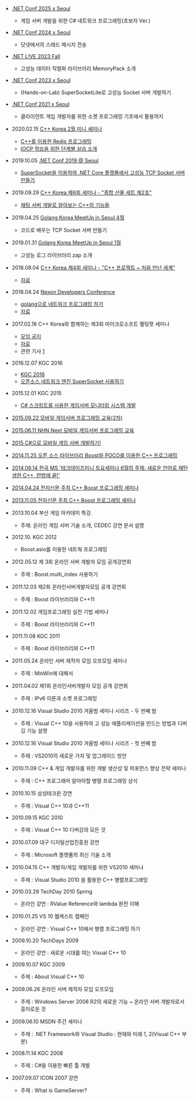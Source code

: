 - [.NET Conf 2025 x Seoul](https://dotnetconf.kr/2025 )
    - 게임 서버 개발을 위한 C# 네트워크 프로그래밍(초보자 Ver.)
- [.NET Conf 2024 x Seoul](https://dotnetconf.kr/2024 )     
    - 닷넷에서의 스레드 메시지 전송
- [.NET L!VE 2023 Fall](https://dotnetconf.kr/live/2023/fall )    
    - 고성능 데이터 직렬화 라이브러리 MemoryPack 소개
- [.NET Conf 2023 x Seoul](https://dotnetconf.kr/2023 ) 
    - (Hands-on-Lab) SuperSocketLite로 고성능 Socket 서버 개발하기
- [.NET Conf 2021 x Seoul](https://dotnetconf.kr/2021 )
    - 클라이언트 게임 개발자를 위한 소켓 프로그래밍 기초에서 활용까지  
- 2020.02.15 [C++ Korea 2월 미니 세미나](https://festa.io/events/892 )
    - [C++를 이용한 Redis 프로그래밍](http://bit.ly/39AlMT7 )
    - [IOCP 학습을 위한 단계별 실습 소개](http://bit.ly/39CmAHk )
- 2019.10.05 [.NET Conf 2019 @ Seoul](https://festa.io/events/492 )
    - [SuperSocket을 이용하여 .NET Core 플랫폼에서 고성능 TCP Socket 서버 만들기](https://github.com/jacking75/SuperSocketLite )
- 2019.09.29 [C++ Korea 제6회 세미나 - "종합 선물 세트 제2호"](https://festa.io/events/528 )
    - [채팅 서버 개발로 알아보는 C++의 기능들](http://bit.ly/2nyTd5S )
- 2019.04.25 [Golang Korea MeetUp in Seoul 4월](https://www.meetup.com/ko-KR/Seoul-Go-Meetup/events/260475211/)
    - 코드로 배우는 TCP Socket 서버 만들기
- 2019.01.31 [Golang Korea MeetUp in Seoul 1월](https://www.meetup.com/ko-KR/Seoul-Go-Meetup/events/258121678/)
    - 고성능 로그 라이브러리 zap 소개
- 2018.08.04 [C++ Korea 제4회 세미나 - "C++ 프로젝트 ~ 처음 만난 세계"](https://festa.io/events/58)
    - [자료](https://github.com/jacking75/conf_cpp_korea_2018-08)
- 2018.04.24 [Nexon Developers Conference](https://ndc.nexon.com/main)
    - [golang으로 네트워크 프로그래밍 하기](http://ndcreplay.nexon.com/NDC2018/sessions/NDC2018_0023.html#c=NDC2018&t%5B%5D=%ED%94%84%EB%A1%9C%EA%B7%B8%EB%9E%98%EB%B0%8D&p=4)
    - [자료](https://github.com/jacking75/conf_ndc_2018)
- 2017.02.18  C++ Korea와 함께하는 제3회 마이크로소프트 멜팅팟 세미나  
    - [모임 공지](http://onoffmix.com/event/90075)
	- [자료](https://github.com/CppKorea/CppKoreaSeminar3rd)
	- 관련 기사 [1](https://youthpress.net/xe/kypnews_article_culture/161690)
- 2016.12.07  KGC 2016
	- [KGC 2016](http://onoffmix.com/event/85232)
    - [오픈소스 네트워크 엔진 SuperSocket 사용하기](https://github.com/jacking75/kgc2016_SuperSocket)
- 2015.12.01  KGC 2015
    - [C# 스크립트를 사용한 게임서버 모니터링 시스템 개발](https://www.facebook.com/kgda.or.kr/posts/1525824277733687)
- [2015.09.22 모바일 게임서버 프로그래밍 교육(2차)](http://onoffmix.com/event/53097)

- [2015.06.11 NHN Next 모바일 게임서버 프로그래밍 교육](http://onoffmix.com/event/46988)
 
- [2015 C#으로 모바일 게임 서버 개발하기!](http://medici-edu.co.kr/course/sub1_view.php?qr=&lst_code2=003&ptype=view&page=1&s_idx=30)

- [2014.11.25 오픈 소스 라이브러리 Boost와 POCO를 이용한 C++ 프로그래밍](http://edu.etnews.com/Menu/View/?IDX=247&MIDX=1&CIDX=7)

- [2014.06.14 한국 MS '테크데이즈미니 토요세미나 6월의 주제: 새로운 언어로 재탄생한 C++, 한방에 끝!'](http://www.microsoft.com/ko-kr/events/techdaysminisat/default.aspx)

- [2014.04.24 전자신문 주최 C++ Boost 프로그래밍 세미나](http://edu.etnews.com/Menu/View/?IDX=152&MIDX=1&CIDX=7)

- [2013.11.05 전자신문 주최 C++ Boost 프로그래밍 세미나](http://edu.etnews.com/Menu/View/?IDX=109&MIDX=1&CIDX=3)
- 2013.10.04 부산 게임 아카데미 특강. 
    - 주제: 온라인 게임 서버 기술 소개, CEDEC 강연 문서 설명
- 2012.10. KGC 2012 
    - Boost.asio를 이용한 네트웍 프로그래밍
- 2012.05.12 제 3회 온라인 서버 개발자 모임 공개강연회
    - 주제 :  Boost.multi_index 사용하기
- 2011.12.03 제2회 온라인서버개발자모임 공개 강연회
    - 주제 : Boost 라이브러리와 C++11
- 2011.12.02 게임프로그래밍 실전 기법 세미나
    - 주제 : Boost 라이브러리와 C++11
- 2011.11.08 KGC 2011
    - 주제 : Boost 라이브러리와 C++11
- 2011.05.24 온라인 서버 제작자 모임 오프모임 세미나
    - 주제 : MinWin에 대해서
- 2011.04.02 제1회 온라인서버개발자 모임 공개 강연회
    - 주제 : IPv6 이론과 소켓 프로그래밍
- 2010.12.16 Visual Studio 2010 겨울밤 세미나 시리즈 - 두 번째 밤
    - 주제 : Visual C++ 10을 사용하여 고 성능 애플리케이션을 만드는 방법과 디버깅 기능 설명
- 2010.12.16 Visual Studio 2010 겨울밤 세미나 시리즈 - 첫 번째 밤
    - 주제 : VS2010의 새로운 가치 및 업그레이드 방안
- 2010.11.09 C++ & 게임 개발자를 위한 개발 생산성 및 퍼포먼스 향상 전략 세미나
    - 주제 : C++ 프로그래머 알아야할 병렬 프로그래밍 상식
- 2010.10.15 삼성테크윈 강연
    - 주제 : Visual C++ 10과 C++11
- 2010.09.15 KGC 2010
    - 주제 : Visual C++ 10 디버깅의 모든 것
- 2010.07.09 대구 디지털산업진흥원 강연
    - 주제 : Microsoft 플랫폼의 최신 기술 소개
- 2010.04.15 C++ 개발자/게임 개발자를 위한 VS2010 세미나
    - 주제 : Visual Studio 2010 을 활용한 C++ 병렬프로그래밍
- 2010.03.29 TechDay 2010 Spring
    - 온라인 강연 : RValue Reference와 lambda 완전 이해
- 2010.01.25 VS 10 웹캐스트 캠페인
    - 온라인 강연 : Visual C++ 10에서 병렬 프로그래밍 하기
- 2009.10.20 TechDays 2009
    - 온라인 강연 : 새로운 시대를 여는 Visual C++ 10
- 2009.10.07 KGC 2009
    - 주제 : About Visual C++ 10
- 2009.06.26 온라인 서버 제작자 모임 오프모임
    - 주제 : Windows Server 2008 R2의 새로운 기능 ~ 온라인 서버 개발자로서 흥미로운 것
- 2009.06.10 MSDN 주간 세미나
    - 주제 : .NET Framework와 Visual Studio : 현재와 미래 1, 2(Visual C++ 부분)
- 2008.11.14 KGC 2008
    - 주제 : C#을 이용한 빠른 툴 개발
- 2007.09.07 ICON 2007 강연
    - 주제 :  What is GameServer?
